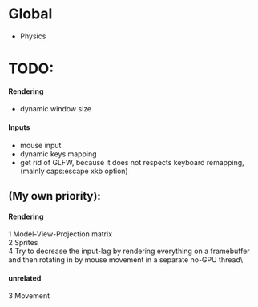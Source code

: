 # Global
- Physics

# TODO:
#### Rendering
- dynamic window size
#### Inputs
- mouse input
- dynamic keys mapping
- get rid of GLFW, because it does not respects keyboard remapping, (mainly caps:escape xkb option)

## (My own priority):
#### Rendering
1 Model-View-Projection matrix\
2 Sprites\
4 Try to decrease the input-lag by rendering everything on a framebuffer and then rotating in by mouse movement in a separate no-GPU thread\
#### unrelated
3 Movement
